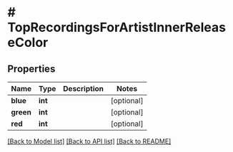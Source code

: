 # # TopRecordingsForArtistInnerReleaseColor

## Properties

Name | Type | Description | Notes
------------ | ------------- | ------------- | -------------
**blue** | **int** |  | [optional]
**green** | **int** |  | [optional]
**red** | **int** |  | [optional]

[[Back to Model list]](../../README.md#models) [[Back to API list]](../../README.md#endpoints) [[Back to README]](../../README.md)
